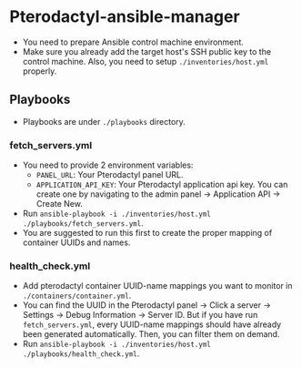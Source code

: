 # Pterodactyl-ansible-manager

- You need to prepare Ansible control machine environment.
- Make sure you already add the target host's SSH public key to the control machine. Also, you need to setup `./inventories/host.yml` properly.

## Playbooks

- Playbooks are under `./playbooks` directory.

### fetch\_servers.yml

- You need to provide 2 environment variables:
  - `PANEL_URL`: Your Pterodactyl panel URL.
  - `APPLICATION_API_KEY`: Your Pterodactyl application api key. You can create one by navigating to the admin panel -> Application API -> Create New.
- Run `ansible-playbook -i ./inventories/host.yml ./playbooks/fetch_servers.yml`.
- You are suggested to run this first to create the proper mapping of container UUIDs and names.

### health\_check.yml

- Add pterodactyl container UUID-name mappings you want to monitor in `./containers/container.yml`.
- You can find the UUID in the Pterodactyl panel -> Click a server -> Settings -> Debug Information -> Server ID. But if you have run `fetch_servers.yml`, every UUID-name mappings should have already been generated automatically. Then, you can filter them on demand.
- Run `ansible-playbook -i ./inventories/host.yml ./playbooks/health_check.yml`.
